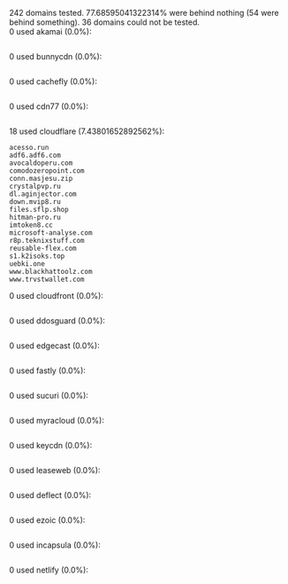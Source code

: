 242 domains tested. 77.68595041322314% were behind nothing (54 were behind something). 36 domains could not be tested.<br>
0 used akamai (0.0%):
```

```

0 used bunnycdn (0.0%):
```

```

0 used cachefly (0.0%):
```

```

0 used cdn77 (0.0%):
```

```

18 used cloudflare (7.43801652892562%):
```
acesso.run
adf6.adf6.com
avocaldoperu.com
comodozeropoint.com
conn.masjesu.zip
crystalpvp.ru
dl.aginjector.com
down.mvip8.ru
files.sflp.shop
hitman-pro.ru
imtoken8.cc
microsoft-analyse.com
r8p.teknixstuff.com
reusable-flex.com
s1.k2isoks.top
uebki.one
www.blackhattoolz.com
www.trvstwallet.com
```

0 used cloudfront (0.0%):
```

```

0 used ddosguard (0.0%):
```

```

0 used edgecast (0.0%):
```

```

0 used fastly (0.0%):
```

```

0 used sucuri (0.0%):
```

```

0 used myracloud (0.0%):
```

```

0 used keycdn (0.0%):
```

```

0 used leaseweb (0.0%):
```

```

0 used deflect (0.0%):
```

```

0 used ezoic (0.0%):
```

```

0 used incapsula (0.0%):
```

```

0 used netlify (0.0%):
```

```
